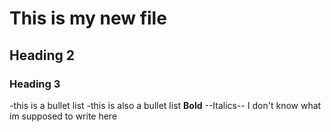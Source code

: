 # This is my new file
## Heading 2
### Heading 3
-this is a bullet list
-this is also a bullet list
**Bold**
--Italics--
I don't know what im supposed to write here
